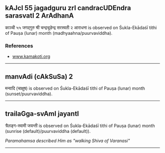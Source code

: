 ## kAJcI 55 jagadguru zrI candracUDEndra sarasvatI 2 ArAdhanA
काञ्ची ५५ जगद्गुरु श्री चन्द्रचूडेन्द्र सरस्वती २ आराधना is observed on Śukla-Ekādaśī tithi of Pauṣa (lunar) month (madhyaahna/puurvaviddha).


### References
* www.kamakoti.org


---
## manvAdi (cAkSuSa) 2
मन्वादि (चाक्षुष) is observed on Śukla-Ekādaśī tithi of Pauṣa (lunar) month (sunset/puurvaviddha).



---
## trailaGga-svAmI jayantI
त्रैलङ्ग-स्वामी जयन्ती is observed on Śukla-Ekādaśī tithi of Pauṣa (lunar) month (sunrise (default)/puurvaviddha (default)).

_Paramahamsa described Him as "walking Shiva of Varanasi"_

---
